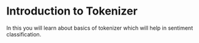 # Introduction to Tokenizer

In this you will learn about basics of tokenizer which will help in sentiment classification.
